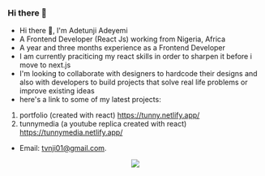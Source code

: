 ### Hi there 👋

<!--
**tunny17/Tunny17** is a ✨ _special_ ✨ repository because its `README.md` (this file) appears on your GitHub profile.

Here are some ideas to get you started:

- 🔭 I’m currently working on ...
- 🌱 I’m currently learning ...
- 👯 I’m looking to collaborate on ...
- 🤔 I’m looking for help with ...
- 💬 Ask me about ...
- 📫 How to reach me: ...
- 😄 Pronouns: ...
- ⚡ Fun fact: ...
-->



- Hi there 👋, I'm Adetunji Adeyemi
- A Frontend Developer (React Js) working from Nigeria, Africa  
- A year and three months experience as a Frontend Developer
- I am currently praciticing my react skills in order to sharpen it before i move to next.js
- I'm looking to collaborate with designers to hardcode their designs and also with developers to build projects that solve real life problems or improve existing ideas
- here's a link to some of my latest projects:

1. portfolio (created with react) https://tunny.netlify.app/
2. tunnymedia (a youtube replica created with react)  https://tunnymedia.netlify.app/



- Email: tvnji01@gmail.com.







<p align="center">
    <a href="https://git.io/streak-stats"><img src="https://streak-stats.demolab.com?user=DenverCoder1"/></a>
</p>
